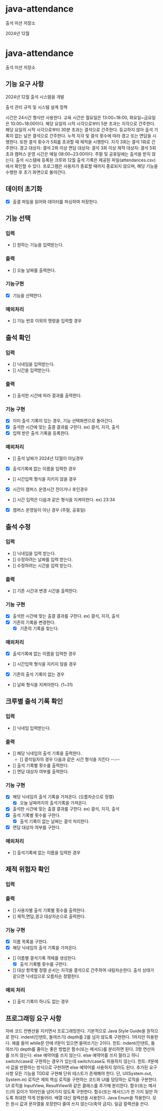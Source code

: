 # java-attendance

출석 미션 저장소

2024년 12월

# java-attendance

출석 미션 저장소


## 기능 요구 사항


2024년 12월 출석 시스템을 개발

출석 관리 규칙 및 시스템 설계 정책

시간은 24시간 형식만 사용한다.
교육 시간은 월요일은 13:00~18:00, 화요일~금요일은 10:00~18:00이다.
해당 요일의 시작 시각으로부터 5분 초과는 지각으로 간주한다.
해당 요일의 시작 시각으로부터 30분 초과는 결석으로 간주한다.
등교하지 않아 출석 기록이 없는 날은 결석으로 간주한다.
누적 지각 및 결석 횟수에 따라 경고 또는 면담을 시행한다. 또한 결석 횟수가 5회를 초과할 때 제적을 시행한다.
지각 3회는 결석 1회로 간주한다.
경고 대상자: 결석 2회 이상
면담 대상자: 결석 3회 이상
제적 대상자: 결석 5회 초과
캠퍼스 운영 시간은 매일 08:00~23:00이다.
주말 및 공휴일에는 출석을 받지 않는다.
출석 시스템에 등록된 크루와 12월 출석 기록은 제공된 파일(attendances.csv)에서 확인할 수 있다.
프로그램은 사용자가 종료할 때까지 종료되지 않으며, 해당 기능을 수행한 후 초기 화면으로 돌아간다.

## 데이터 초기화
- [x] 출결 파일을 읽어와 데이터를 파싱하여 저장한다.

## 기능 선택
### 입력
- [] 원하는 기능을 입력받는다.
### 출력
- [] 오늘 날짜를 출력한다.
### 기능구현
- [x] 기능을 선택한다.
### 예외처리
- [] 기능 번호 이외의 명령을 입력할 경우

## 출석 확인

### 입력
- [] 닉네임을 입력받는다.
- [] 시간을 입력받는다.
### 출력
- [] 출석한 시간에 따라 결과를 출력한다.
### 기능 구현
- [x] 이미 출석 기록이 있는 경우, 기능 선택화면으로 돌아간다.
- [x] 출석한 시간에 맞는 출결 결과를 구한다. ex) 결석, 지각, 출석
- [x] 입력 받은 출석 기록을 등록한다.
### 예외처리
- [] 출석 날짜가 2024년 12월이 아닐경우 
- [x] 출석기록에 없는 이름을 입력한 경우
- [] 시간입력 형식을 지키지 않을 경우
- [x] 시간이 캠퍼스 운영시간 전이거나 후인경우
- [] 시간 입력은 다음과 같은 형식을 지켜야한다. ex) 23:34
- [x] 캠퍼스 운영일이 아닌 경우 (주말, 공휴일)


## 출석 수정

### 입력
- [] 닉네임을 입력 받는다.
- [] 수정하려는 날짜를 입력 받는다.
- [] 수정하려는 시간을 입력 받는다.
### 출력
- [] 기존 시간과 변경 시간을 출력한다.
### 기능 구현
- [x] 출석한 시간에 맞는 출결 결과를 구한다. ex) 결석, 지각, 출석
- [x] 기존의 기록을 변경한다.
   - [x] 기존의 기록을 찾는다.
### 예외처리
- [x] 출석기록에 없는 이름을 입력한 경우
- [] 시간입력 형식을 지키지 않을 경우
- [x] 기존의 출석 기록이 없는 경우
- [] 날짜 형식을 지켜야한다. (1~31)

## 크루별 출석 기록 확인
### 입력
- [] 닉네임 입력받는다.
### 출력
- [] 해당 닉네임의 출석 기록을 출력한다.
  - [] 결석일자의 경우 다음과 같은 시간 형식을 지킨다 --:--
- [] 출석 기록별 횟수를 출력한다.
- [] 면담 대상자 여부를 출력한다.
### 기능 구현
- [x] 해당 닉네임의 출석 기록을 가져온다. (오름차순으로 정렬)
  - [x] 오늘 날짜까지의 출석기록을 가져온다.
- [x] 출석한 시간에 맞는 출결 결과를 구한다. ex) 결석, 지각, 출석
- [x] 출석 기록별 횟수를 구한다.
  - [x] 출석 기록이 없는 날짜는 결석 처리한다.
- [x] 면담 대상자 여부를 구한다.
### 예외처리
- [] 출석기록에 없는 이름을 입력한 경우

## 제적 위험자 확인
### 입력
### 출력
- [] 사용자별 출석 기록별 횟수를 출력한다.
- [] 제적,면담,경고 대상자순으로 출력한다.
### 기능 구현
- [x] 이름 목록을 구한다.
- [x] 해당 닉네임의 출석 기록을 가져온다.
- [] 이름별 결석기록 객체를 생성한다.
  - [x] 출석 기록별 횟수를 구한다.
- [] 대상 항목별 정렬 순서는 지각을 결석으로 간주하여 내림차순한다. 출석 상태가 같으면 닉네임으로 오름차순 정렬한다.
### 예외 처리
- [] 출석 기록이 하나도 없는 경우

## 프로그래밍 요구 사항
   자바 코드 컨벤션을 지키면서 프로그래밍한다.
   기본적으로 Java Style Guide을 원칙으로 한다.
   indent(인덴트, 들여쓰기) depth를 2를 넘지 않도록 구현한다. 1까지만 허용한다.
   예를 들어 while문 안에 if문이 있으면 들여쓰기는 2이다.
   힌트: indent(인덴트, 들여쓰기) depth를 줄이는 좋은 방법은 함수(또는 메서드)를 분리하면 된다.
   3항 연산자를 쓰지 않는다.
   else 예약어를 쓰지 않는다.
   else 예약어를 쓰지 말라고 하니 switch/case로 구현하는 경우가 있는데 switch/case도 허용하지 않는다.
   힌트: if문에서 값을 반환하는 방식으로 구현하면 else 예약어를 사용하지 않아도 된다.
   추가된 요구 사항
   모든 기능을 TDD로 구현해 단위 테스트가 존재해야 한다. 단, UI(System.out, System.in) 로직은 제외
   핵심 로직을 구현하는 코드와 UI를 담당하는 로직을 구분한다.
   UI 로직을 InputView, ResultView와 같은 클래스를 추가해 분리한다.
   함수(또는 메서드)의 길이가 10라인을 넘어가지 않도록 구현한다.
   함수(또는 메서드)가 한 가지 일만 하도록 최대한 작게 만들어라.
   배열 대신 컬렉션을 사용한다.
   Java Enum을 적용한다.
   모든 원시 값과 문자열을 포장한다
   줄여 쓰지 않는다(축약 금지).
   일급 컬렉션을 쓴다.